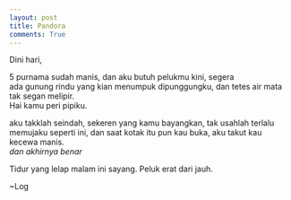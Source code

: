 ```yaml
---
layout: post
title: Pandora
comments: True
---
```


Dini hari,  

5 purnama sudah manis, dan aku butuh pelukmu kini, segera  
ada gunung rindu yang kian menumpuk dipunggungku, dan tetes air mata tak segan melipir.  
Hai kamu peri pipiku.  

aku takklah seindah, sekeren yang kamu bayangkan, tak usahlah terlalu memujaku seperti ini, dan saat kotak itu pun kau buka, aku takut kau kecewa manis.  
*dan akhirnya benar*

Tidur yang lelap malam ini sayang. Peluk erat dari jauh.

~Log